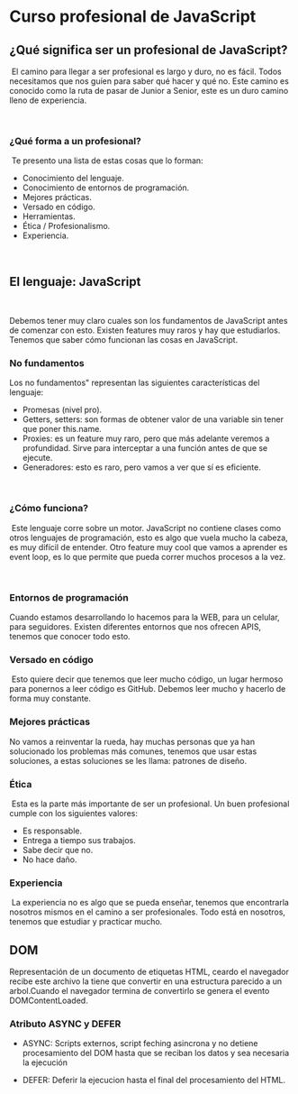 # Curso profesional de JavaScript

## ¿Qué significa ser un profesional de JavaScript?
‌
El camino para llegar a ser profesional es largo y duro, no es fácil. Todos necesitamos que nos guíen para saber qué hacer y qué no. Este camino es conocido como la ruta de pasar de Junior a Senior, este es un duro camino lleno de experiencia.

‌
### ¿Qué forma a un profesional?
‌
Te presento una lista de estas cosas que lo forman:
- Conocimiento del lenguaje.
- Conocimiento de entornos de programación.
- Mejores prácticas.
- Versado en código.
- Herramientas.
- Ética / Profesionalismo.
- Experiencia.

‌

## El lenguaje: JavaScript
‌

Debemos tener muy claro cuales son los fundamentos de JavaScript antes de comenzar con esto. Existen features muy raros y hay que estudiarlos. Tenemos que saber cómo funcionan las cosas en JavaScript.

### No fundamentos‌

Los no fundamentos" representan las siguientes características del lenguaje:


- Promesas (nivel pro).
- Getters, setters: son formas de obtener valor de una variable sin tener que poner this.name.
- Proxies: es un feature muy raro, pero que más adelante veremos a profundidad. Sirve para interceptar a una función antes de que se ejecute.
- Generadores: esto es raro, pero vamos a ver que sí es eficiente.

‌

### ¿Cómo funciona?
‌
Este lenguaje corre sobre un motor. JavaScript no contiene clases como otros lenguajes de programación, esto es algo que vuela mucho la cabeza, es muy difícil de entender. Otro feature muy cool que vamos a aprender es event loop, es lo que permite que pueda correr muchos procesos a la vez.

‌
### Entornos de programación

Cuando estamos desarrollando lo hacemos para la WEB, para un celular, para seguidores. Existen diferentes entornos que nos ofrecen APIS, tenemos que conocer todo esto.


### Versado en código
‌
Esto quiere decir que tenemos que leer mucho código, un lugar hermoso para ponernos a leer código es GitHub. Debemos leer mucho y hacerlo de forma muy constante.

### Mejores prácticas

No vamos a reinventar la rueda, hay muchas personas que ya han solucionado los problemas más comunes, tenemos que usar estas soluciones, a estas soluciones se les llama: patrones de diseño.

### Ética
‌
Esta es la parte más importante de ser un profesional. Un buen profesional cumple con los siguientes valores:

- Es responsable.
- Entrega a tiempo sus trabajos.
- Sabe decir que no.
- No hace daño.

### Experiencia
‌
La experiencia no es algo que se pueda enseñar, tenemos que encontrarla nosotros mismos en el camino a ser profesionales. Todo está en nosotros, tenemos que estudiar y practicar mucho.


## DOM

Representación de un documento de etiquetas HTML, ceardo el navegador recibe este archivo la tiene que convertir en una estructura parecido a un arbol.Cuando el navegador termina de convertirlo se genera el evento DOMContentLoaded.

### Atributo ASYNC y DEFER

- ASYNC: Scripts externos, script feching asincrona y no detiene procesamiento del DOM hasta que se reciban los datos y sea necesaria la ejecución

- DEFER: Deferir la ejecucion hasta el final del procesamiento del HTML.

